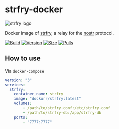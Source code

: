 # strfry-docker

![strfry logo](docs/strfry.svg)

Docker image of [strfry](https://github.com/hoytech/strfry), a relay for the [nostr](https://github.com/nostr-protocol/nostr) protocol.

[![Build]][build_url]
[![Version]][tag_url]
[![Size]][tag_url]
[![Pulls]][hub_url]

## How to use

Via `docker-compose`

```yaml
version: "3"
services:
  strfry:
    container_name: strfry
    image: "dockurr/strfry:latest"
    volumes:
        - /path/to/strfry.conf:/etc/strfry.conf
        - /path/to/strfry-db:/app/strfry-db
    ports:
        - "7777:7777"
```

[build_url]: https://github.com/dockur/strfry/
[hub_url]: https://hub.docker.com/r/dockurr/strfry/
[tag_url]: https://hub.docker.com/r/dockurr/strfry/tags

[Build]: https://github.com/dockur/strfry/actions/workflows/build.yml/badge.svg
[Size]: https://img.shields.io/docker/image-size/dockurr/strfry/latest?color=066da5&label=size
[Pulls]: https://img.shields.io/docker/pulls/dockurr/strfry.svg?style=flat&label=pulls&logo=docker
[Version]: https://img.shields.io/docker/v/dockurr/strfry?arch=amd64&sort=date&color=066da5
